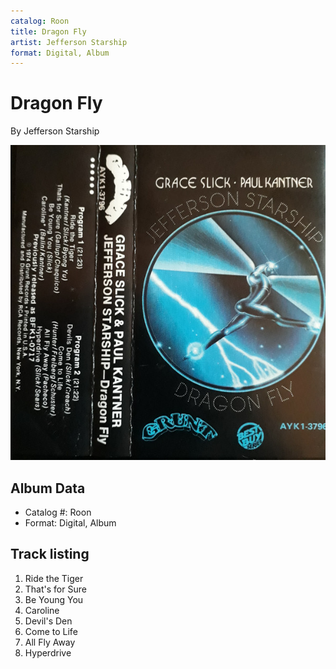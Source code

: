```yaml
---
catalog: Roon
title: Dragon Fly
artist: Jefferson Starship
format: Digital, Album
---
```


# Dragon Fly

By Jefferson Starship

![](../../assets/albumcovers/Jefferson_Starship-Dragon_Fly.png)

## Album Data

- Catalog #: Roon
- Format: Digital, Album


## Track listing


1. Ride the Tiger
2. That's for Sure
3. Be Young You
4. Caroline
5. Devil's Den
6. Come to Life
7. All Fly Away
8. Hyperdrive

